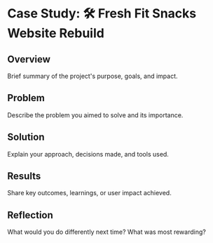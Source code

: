 # Case Study: 🛠️ Fresh Fit Snacks Website Rebuild

## Overview
Brief summary of the project's purpose, goals, and impact.

## Problem
Describe the problem you aimed to solve and its importance.

## Solution
Explain your approach, decisions made, and tools used.

## Results
Share key outcomes, learnings, or user impact achieved.

## Reflection
What would you do differently next time? What was most rewarding?
